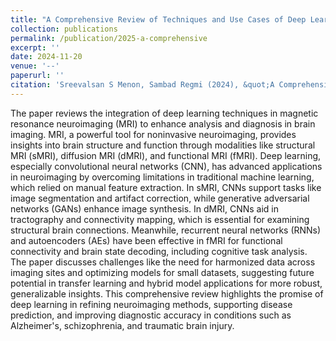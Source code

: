 ```yaml
---
title: "A Comprehensive Review of Techniques and Use Cases of Deep Learning for MRI Neuroimaging"
collection: publications
permalink: /publication/2025-a-comprehensive
excerpt: ''
date: 2024-11-20
venue: '--'
paperurl: ''
citation: 'Sreevalsan S Menon, Sambad Regmi (2024), &quot;A Comprehensive Review of Techniques and Use Cases of Deep Learning for MRI Neuroimaging &quot; <i>(submitted)</i>'
---
```

The paper reviews the integration of deep learning techniques in magnetic resonance neuroimaging (MRI) to enhance analysis and diagnosis in brain imaging. MRI, a powerful tool for noninvasive neuroimaging, provides insights into brain structure and function through modalities like structural MRI (sMRI), diffusion MRI (dMRI), and functional MRI (fMRI). Deep learning, especially convolutional neural networks (CNN), has advanced applications in neuroimaging by overcoming limitations in traditional machine learning, which relied on manual feature extraction. In sMRI, CNNs support tasks like image segmentation and artifact correction, while generative adversarial networks (GANs) enhance image synthesis. In dMRI, CNNs aid in tractography and connectivity mapping, which is essential for examining structural brain connections. Meanwhile, recurrent neural networks (RNNs) and autoencoders (AEs) have been effective in fMRI for functional connectivity and brain state decoding, including cognitive task analysis. The paper discusses challenges like the need for harmonized data across imaging sites and optimizing models for small datasets, suggesting future potential in transfer learning and hybrid model applications for more robust, generalizable insights. This comprehensive review highlights the promise of deep learning in refining neuroimaging methods, supporting disease prediction, and improving diagnostic accuracy in conditions such as Alzheimer's, schizophrenia, and traumatic brain injury.
